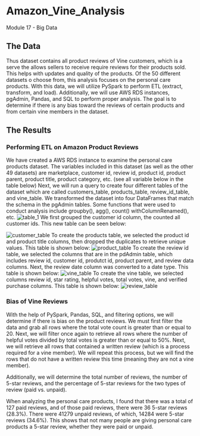 # Amazon_Vine_Analysis
Module 17 - Big Data
## The Data
Thus dataset contains all product reviews of Vine customers, which is a serve the allows sellers to receive require reviews for their products sold. This helps with updates and quality of the products. Of the 50 different datasets o choose from, this analysis focuses on the personal care products. With this data, we will utilize PySpark to perform ETL (extract, transform, and load). Additionally, we will use AWS RDS instances, pgAdmin, Pandas, and SQL to perform proper analysis. The goal is to determine if there is any bias toward the reviews of certain products and from certain vine members in the dataset.
## The Results
### Performing ETL on Amazon Product Reviews
We have created a AWS RDS instance to examine the personal care products dataset. The variables included in this dataset (as well as the other 49 datasets) are marketplace, customer id, review id, product id, product parent, product title, product category, etc. (see all variable below in the table below)
Next, we will run a query to create four different tables of the dataset which are called customers_table, products_table, review_id_table, and vine_table. We transformed the dataset into four DataFrames that match the schema in the pgAdmin tables. Some functions that were used to conduct analysis include groupby(), agg(), count() withColumnRenamed(), etc. 
![table_1](https://user-images.githubusercontent.com/119131202/230527846-d020a73d-7b50-496b-a899-af3b87e4c8a6.PNG)
We first grouped the customer id column, the counted all customer ids. This new table can be seen below:

![customer_table](https://user-images.githubusercontent.com/119131202/230527916-9001b2af-044a-48de-9f0f-c37ca79ef1cf.PNG)
To create the products table, we selected the product id and product title columns, then dropped the duplicates to retrieve unique values. This table is shown below:
![product_table](https://user-images.githubusercontent.com/119131202/230527936-c5f27fea-ca5c-49c7-a35a-f6ee913ff5b9.PNG)
To create the review id table, we selected the columns that are in the pdAdmin table, which includes review id, customer id, produtct id, product parent, and review data columns. Next, the review date column was converted to a date type. This table is shown below:
![vine_table](https://user-images.githubusercontent.com/119131202/230527957-3af39cb1-e97a-401b-b0e7-43ccbbff4dda.PNG)
To create the vine table, we selected columns review id, star rating, helpful votes, total votes, vine, and verified purchase columns. This table is shown below:
![review_table](https://user-images.githubusercontent.com/119131202/230527986-3b1299f1-5c3b-47e0-afc8-7b3258d1b89a.PNG)
### Bias of Vine Reviews
With the help of PySpark, Pandas, SQL, and filtering options, we will determine if there is bias on the product reviews. We must first filter the data and grab all rows where the total vote count is greater than or equal to 20. Next, we will filter once again to retrieve all rows where the number of helpful votes divided by total votes is greater than or equal to 50%. Next, we will retrieve all rows that contained a written review (which is a process required for a vine member). We will repeat this process, but we will find the rows that do not have a written review this time (meaning they are not a vine member).

Additionally, we will determine the total number of reviews, the number of 5-star reviews, and the percentage of 5-star reviews for the two types of review (paid vs. unpaid).

When analyzing the personal care products, I found that there was a total of 127 paid reviews, and of those paid reviews, there were 36 5-star reviews (28.3%). There were 41279 unpaid reviews, of which, 14284 were 5-star reviews (34.6%). This shows that not many people are giving personal care products a 5-star review, whether they were paid or unpaid.






